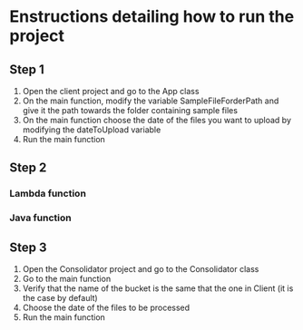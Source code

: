 #  Enstructions detailing how to run the project

## Step 1
1. Open the client project and go to the App class 
2. On the main function, modify the variable SampleFileForderPath and give it the path towards the folder containing sample files
3. On the main function choose the date of the files you want to upload by modifying the dateToUpload variable
4. Run the main function


## Step 2

### Lambda function


### Java function


## Step 3
1. Open the Consolidator project and go to the Consolidator class
2. Go to the main function
3. Verify that the name of the bucket is the same that the one in Client (it is the case by default)
4. Choose the date of the files to be processed
5. Run the main function